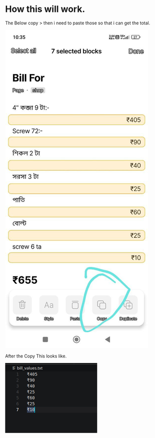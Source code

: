 # How this will work.

The Below copy > then i need to paste those so that i can get the total.

![The Image](./bill_image_example.png)

After the Copy This looks like.

![Copy values](./values_paste.png)